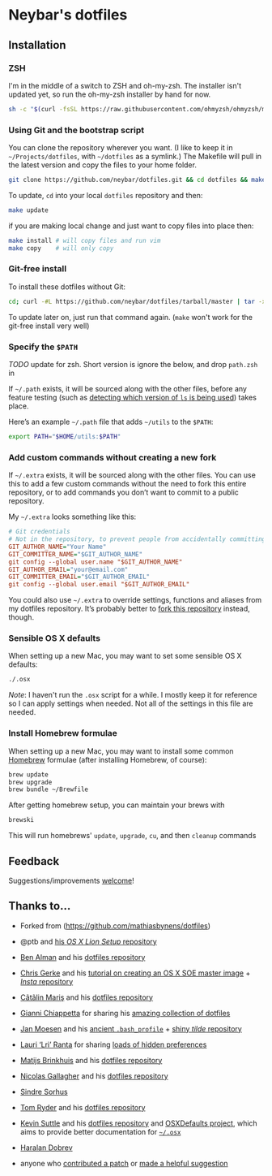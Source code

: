 # Neybar's dotfiles

## Installation

### ZSH

I'm in the middle of a switch to ZSH and oh-my-zsh.  The installer isn't updated yet, so run the oh-my-zsh installer by hand for now.

```sh
sh -c "$(curl -fsSL https://raw.githubusercontent.com/ohmyzsh/ohmyzsh/master/tools/install.sh)"
```

### Using Git and the bootstrap script

You can clone the repository wherever you want. (I like to keep it in `~/Projects/dotfiles`, with `~/dotfiles` as a symlink.) The Makefile will pull in the latest version and copy the files to your home folder.

```sh
git clone https://github.com/neybar/dotfiles.git && cd dotfiles && make install
```

To update, `cd` into your local `dotfiles` repository and then:

```sh
make update
```
if you are making local change and just want to copy files into place then:
```sh
make install # will copy files and run vim
make copy    # will only copy
```

### Git-free install

To install these dotfiles without Git:

```sh
cd; curl -#L https://github.com/neybar/dotfiles/tarball/master | tar -xzv --strip-components 1 --exclude={README.md,Makefile,LICENSE-MIT.txt}
```

To update later on, just run that command again. (`make` won't work for the git-free install very well)

### Specify the `$PATH`

*TODO* update for zsh.  Short version is ignore the below, and drop `path.zsh` in 

If `~/.path` exists, it will be sourced along with the other files, before any feature testing (such as [detecting which version of `ls` is being used](https://github.com/neybar/dotfiles/blob/aff769fd75225d8f2e481185a71d5e05b76002dc/.aliases#L21-26)) takes place.

Here’s an example `~/.path` file that adds `~/utils` to the `$PATH`:

```bash
export PATH="$HOME/utils:$PATH"
```

### Add custom commands without creating a new fork

If `~/.extra` exists, it will be sourced along with the other files. You can use this to add a few custom commands without the need to fork this entire repository, or to add commands you don’t want to commit to a public repository.

My `~/.extra` looks something like this:

```ini
# Git credentials
# Not in the repository, to prevent people from accidentally committing under my name
GIT_AUTHOR_NAME="Your Name"
GIT_COMMITTER_NAME="$GIT_AUTHOR_NAME"
git config --global user.name "$GIT_AUTHOR_NAME"
GIT_AUTHOR_EMAIL="your@email.com"
GIT_COMMITTER_EMAIL="$GIT_AUTHOR_EMAIL"
git config --global user.email "$GIT_AUTHOR_EMAIL"
```

You could also use `~/.extra` to override settings, functions and aliases from my dotfiles repository. It’s probably better to [fork this repository](https://github.com/neybar/dotfiles/fork) instead, though.

### Sensible OS X defaults

When setting up a new Mac, you may want to set some sensible OS X defaults:

```bash
./.osx
```

*Note*: I haven't run the `.osx` script for a while.  I mostly keep it for reference so I can apply settings when needed.  Not all of the settings in this file are needed.

### Install Homebrew formulae

When setting up a new Mac, you may want to install some common [Homebrew](http://brew.sh/) formulae (after installing Homebrew, of course):

```bash
brew update
brew upgrade
brew bundle ~/Brewfile
```

After getting homebrew setup, you can maintain your brews with

```bash
brewski
```

This will run homebrews' `update`, `upgrade`, `cu`, and then `cleanup` commands

## Feedback

Suggestions/improvements
[welcome](https://github.com/neybar/dotfiles/issues)!

## Thanks to…

* Forked from (https://github.com/mathiasbynens/dotfiles)
* @ptb and [his _OS X Lion Setup_ repository](https://github.com/ptb/Mac-OS-X-Lion-Setup)
* [Ben Alman](http://benalman.com/) and his [dotfiles repository](https://github.com/cowboy/dotfiles)
* [Chris Gerke](http://www.randomsquared.com/) and his [tutorial on creating an OS X SOE master image](http://chris-gerke.blogspot.com/2012/04/mac-osx-soe-master-image-day-7.html) + [_Insta_ repository](https://github.com/cgerke/Insta)
* [Cãtãlin Mariş](https://github.com/alrra) and his [dotfiles repository](https://github.com/alrra/dotfiles)
* [Gianni Chiappetta](http://gf3.ca/) for sharing his [amazing collection of dotfiles](https://github.com/gf3/dotfiles)
* [Jan Moesen](http://jan.moesen.nu/) and his [ancient `.bash_profile`](https://gist.github.com/1156154) + [shiny _tilde_ repository](https://github.com/janmoesen/tilde)
* [Lauri ‘Lri’ Ranta](http://lri.me/) for sharing [loads of hidden preferences](http://osxnotes.net/defaults.html)
* [Matijs Brinkhuis](http://hotfusion.nl/) and his [dotfiles repository](https://github.com/matijs/dotfiles)
* [Nicolas Gallagher](http://nicolasgallagher.com/) and his [dotfiles repository](https://github.com/necolas/dotfiles)
* [Sindre Sorhus](http://sindresorhus.com/)
* [Tom Ryder](http://blog.sanctum.geek.nz/) and his [dotfiles repository](https://github.com/tejr/dotfiles)
* [Kevin Suttle](http://kevinsuttle.com/) and his [dotfiles repository](https://github.com/kevinSuttle/dotfiles) and [OSXDefaults project](https://github.com/kevinSuttle/OSXDefaults), which aims to provide better documentation for [`~/.osx`](http://mths.be/osx)
* [Haralan Dobrev](http://hkdobrev.com/)

* anyone who [contributed a patch](https://github.com/mathiasbynens/dotfiles/contributors) or [made a helpful suggestion](https://github.com/mathiasbynens/dotfiles/issues)
